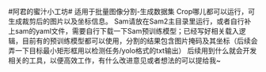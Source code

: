 #阿君的蜜汁小工坊#
适用于批量图像分割-生成数据集
Crop哪儿都可以运行，可生成裁剪后的图片以及坐标信息。
Sam请放在Sam2主目录里运行，或者自行补上sam的yaml文件，需要自行下载一下Sam预训练模型；已经写好相关载入逻辑，目前有的预训练模型都可以使用，分割的结果包含图片掩码及其坐标（后续会弄一下目标最小矩形框用以检测任务/yolo格式的txt输出）
后续用到什么就会开发相关的工具，以便高效工作，有什么改进意见或者想法的可以提给我~
